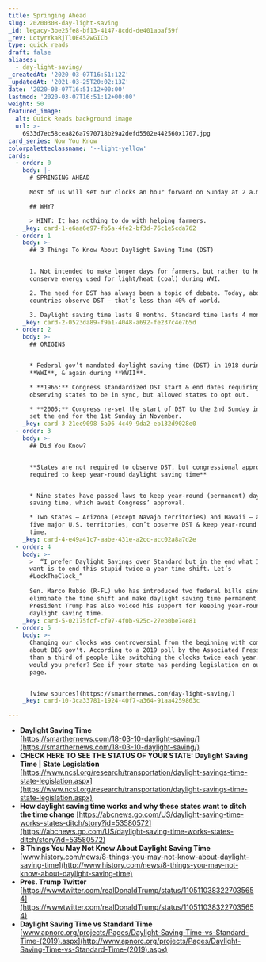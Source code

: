 ```yaml
---
title: Springing Ahead
slug: 20200308-day-light-saving
_id: legacy-3be25fe8-bf13-4147-8cdd-de401abaf59f
_rev: LotyrYkaRjTl0E452wGICb
type: quick_reads
draft: false
aliases:
  - day-light-saving/
_createdAt: '2020-03-07T16:51:12Z'
_updatedAt: '2021-03-25T20:02:13Z'
date: '2020-03-07T16:51:12+00:00'
lastmod: '2020-03-07T16:51:12+00:00'
weight: 50
featured_image:
  alt: Quick Reads background image
  url: >-
    6933d7ec58cea826a7970718b29a2defd5502e442560x1707.jpg
card_series: Now You Know
colorpaletteclassname: '--light-yellow'
cards:
  - order: 0
    body: |-
      # SPRINGING AHEAD

      Most of us will set our clocks an hour forward on Sunday at 2 a.m.

      ## WHY?

      > HINT: It has nothing to do with helping farmers.
    _key: card-1-e6aa6e97-fb5a-4fe2-bf3d-76c1e5cda762
  - order: 1
    body: >-
      ## 3 Things To Know About Daylight Saving Time (DST)


      1. Not intended to make longer days for farmers, but rather to help
      conserve energy used for light/heat (coal) during WWI.

      2. The need for DST has always been a topic of debate. Today, about 70
      countries observe DST – that’s less than 40% of world.

      3. Daylight saving time lasts 8 months. Standard time lasts 4 months.
    _key: card-2-0523da89-f9a1-4048-a692-fe237c4e7b5d
  - order: 2
    body: >-
      ## ORIGINS


      * Federal gov’t mandated daylight saving time (DST) in 1918 during
      **WWI**, & again during **WWII**.

      * **1966:** Congress standardized DST start & end dates requiring
      observing states to be in sync, but allowed states to opt out.

      * **2005:** Congress re-set the start of DST to the 2nd Sunday in March &
      set the end for the 1st Sunday in November.
    _key: card-3-21ec9098-5a96-4c49-9da2-eb132d9028e0
  - order: 3
    body: >-
      ## Did You Know?


      **States are not required to observe DST, but congressional approval is
      required to keep year-round daylight saving time**


      * Nine states have passed laws to keep year-round (permanent) daylight
      saving time, which await Congress’ approval.

      * Two states – Arizona (except Navajo territories) and Hawaii – as well as
      five major U.S. territories, don’t observe DST & keep year-round standard
      time.
    _key: card-4-e49a41c7-aabe-431e-a2cc-acc02a8a7d2e
  - order: 4
    body: >-
      > _“I prefer Daylight Savings over Standard but in the end what I really
      want is to end this stupid twice a year time shift. Let’s
      #LockTheClock_“  
        
      Sen. Marco Rubio (R-FL) who has introduced two federal bills since 2018 to
      eliminate the time shift and make daylight saving time permanent.
      President Trump has also voiced his support for keeping year-round
      daylight saving time.
    _key: card-5-02175fcf-cf97-4f0b-925c-27eb0be74e81
  - order: 5
    body: >-
      Changing our clocks was controversial from the beginning with complaints
      about BIG gov't. According to a 2019 poll by the Associated Press, less
      than a third of people like switching the clocks twice each year. What
      would you prefer? See if your state has pending legislation on our source
      page.


      [view sources](https://smarthernews.com/day-light-saving/)
    _key: card-10-3ca33781-1924-40f7-a364-91aa4259863c

---
```

* **Daylight Saving Time**  
[https://smarthernews.com/18-03-10-daylight-saving/](https://smarthernews.com/18-03-10-daylight-saving/)
* **CHECK HERE TO SEE THE STATUS OF YOUR STATE: Daylight Saving Time | State Legislation**  
[https://www.ncsl.org/research/transportation/daylight-savings-time-state-legislation.aspx](https://www.ncsl.org/research/transportation/daylight-savings-time-state-legislation.aspx)
* **How daylight saving time works and why these states want to ditch the time change** [https://abcnews.go.com/US/daylight-saving-time-works-states-ditch/story?id=53580572](https://abcnews.go.com/US/daylight-saving-time-works-states-ditch/story?id=53580572)
* **8 Things You May Not Know About Daylight Saving Time**  
[www.history.com/news/8-things-you-may-not-know-about-daylight-saving-time](http://www.history.com/news/8-things-you-may-not-know-about-daylight-saving-time)
* **Pres. Trump Twitter**  
[https://wwwtwitter.com/realDonaldTrump/status/1105110383227035654](https://wwwtwitter.com/realDonaldTrump/status/1105110383227035654)
* **Daylight Saving Time vs Standard Time**  
[www.apnorc.org/projects/Pages/Daylight-Saving-Time-vs-Standard-Time-(2019).aspx](http://www.apnorc.org/projects/Pages/Daylight-Saving-Time-vs-Standard-Time-(2019).aspx)
